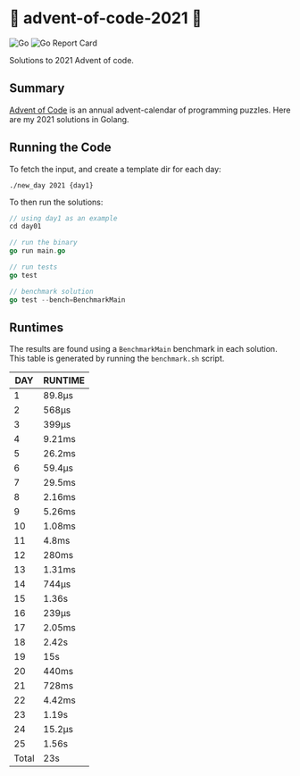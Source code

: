 # 🎄 advent-of-code-2021 🎄

![Go](https://github.com/jcockbain/advent-of-code-2021/workflows/Go/badge.svg)
![Go Report Card](https://goreportcard.com/badge/github.com/jcockbain/advent-of-code-2021)

Solutions to 2021 Advent of code. 

## Summary 

[Advent of Code](https://adventofcode.com/) is an annual advent-calendar of programming puzzles. Here are my 2021 solutions in Golang. 

## Running the Code

To fetch the input, and create a template dir for each day: 

```shell
./new_day 2021 {day1}
```

To then run the solutions: 

```go
// using day1 as an example
cd day01

// run the binary
go run main.go

// run tests
go test

// benchmark solution
go test --bench=BenchmarkMain

```

## Runtimes

The results are found using a `BenchmarkMain` benchmark in each solution. This table is generated by running the `benchmark.sh` script.

|  DAY  | RUNTIME |
|-------|---------|
|     1 | 89.8µs  |
|     2 | 568µs   |
|     3 | 399µs   |
|     4 | 9.21ms  |
|     5 | 26.2ms  |
|     6 | 59.4µs  |
|     7 | 29.5ms  |
|     8 | 2.16ms  |
|     9 | 5.26ms  |
|    10 | 1.08ms  |
|    11 | 4.8ms   |
|    12 | 280ms   |
|    13 | 1.31ms  |
|    14 | 744µs   |
|    15 | 1.36s   |
|    16 | 239µs   |
|    17 | 2.05ms  |
|    18 | 2.42s   |
|    19 | 15s     |
|    20 | 440ms   |
|    21 | 728ms   |
|    22 | 4.42ms  |
|    23 | 1.19s   |
|    24 | 15.2µs  |
|    25 | 1.56s   |
| Total | 23s     |
